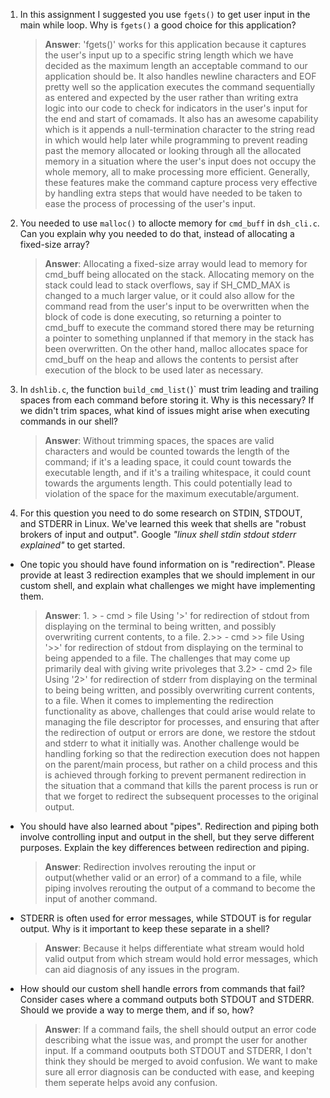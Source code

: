 1. In this assignment I suggested you use `fgets()` to get user input in the main while loop. Why is `fgets()` a good choice for this application?

    > **Answer**:  'fgets()' works for this application because it captures the user's input up to a specific string length which we have decided as the maximum length an acceptable command to our application should be. It also handles newline characters and EOF pretty well so the application executes the command sequentially as entered and expected by the user rather than writing extra logic into our code to check for indicators in the user's input for the end and start of comamads. It also has an awesome capability which is it appends a null-termination character to the string read in which would help later while programming to prevent reading past the memory allocated or looking through all the allocated memory in a situation where the user's input does not occupy the whole memory, all to make processing more efficient. Generally, these features make the command capture process very effective by handling extra steps that would have needed to be taken to ease the process of processing of the user's input.

2. You needed to use `malloc()` to allocte memory for `cmd_buff` in `dsh_cli.c`. Can you explain why you needed to do that, instead of allocating a fixed-size array?

    > **Answer**: Allocating a fixed-size array would lead to memory for cmd_buff being allocated on the stack. Allocating memory on the stack could lead to stack overflows, say if SH_CMD_MAX is changed to a much larger value, or it could also allow for the command read from the user's input to be overwritten when the block of code is done executing, so returning a pointer to cmd_buff to execute the command stored there may be returning a pointer to something unplanned if that memory in the stack has been overwritten. On the other hand, malloc allocates space for cmd_buff on the heap and allows the contents to persist after execution of the block to be used later as necessary.


3. In `dshlib.c`, the function `build_cmd_list(`)` must trim leading and trailing spaces from each command before storing it. Why is this necessary? If we didn't trim spaces, what kind of issues might arise when executing commands in our shell?

    > **Answer**: Without trimming spaces, the spaces are valid characters and would be counted towards the length of the command; if it's a leading space, it could count towards the executable length, and if it's a trailing whitespace, it could count towards the arguments length. This could potentially lead to violation of the space for the maximum executable/argument.

4. For this question you need to do some research on STDIN, STDOUT, and STDERR in Linux. We've learned this week that shells are "robust brokers of input and output". Google _"linux shell stdin stdout stderr explained"_ to get started.

- One topic you should have found information on is "redirection". Please provide at least 3 redirection examples that we should implement in our custom shell, and explain what challenges we might have implementing them.

    > **Answer**:  1. > - cmd > file
    > Using '>' for redirection of stdout from displaying on the terminal to being written, and possibly overwriting current contents, to a file. 
    > 2.>> - cmd >> file
    > Using '>>' for redirection of stdout from displaying on the terminal to being appended to a file. 
    >The challenges that may come up primarily deal with giving write privoleges that 
    > 3.2> - cmd 2> file
    > Using '2>' for redirection of stderr from displaying on the terminal to being being written, and possibly overwriting current contents, to a file.
    > When it comes to implementing the redirection functionality as above, challenges that could arise would relate to managing the file descriptor for processes, and ensuring that after the redirection of output or errors are done, we restore the stdout and stderr to what it initially was. Another challenge would be handling forking so that the redirection execution does not happen on the parent/main process, but rather on a child process and this is achieved through forking to prevent permanent redirection in the situation that a command that kills the parent process is run or that we forget to redirect the subsequent processes to the original output. 

- You should have also learned about "pipes". Redirection and piping both involve controlling input and output in the shell, but they serve different purposes. Explain the key differences between redirection and piping.

    > **Answer**: Redirection involves rerouting the input or output(whether valid or an error) of a command to a file, while piping involves rerouting the output of a command to become the input of another command.

- STDERR is often used for error messages, while STDOUT is for regular output. Why is it important to keep these separate in a shell?

    > **Answer**:  Because it helps differentiate what stream would hold valid output from which stream would hold error messages, which can aid diagnosis of any issues in the program. 
- How should our custom shell handle errors from commands that fail? Consider cases where a command outputs both STDOUT and STDERR. Should we provide a way to merge them, and if so, how?

    > **Answer**:  If a command fails, the shell should output an error code describing what the issue was, and prompt the user for another input. If  a command ooutputs both STDOUT and STDERR, I don't think they should be merged to avoid confusion. We want to make sure all error diagnosis can be conducted with ease, and keeping them seperate helps avoid any confusion.